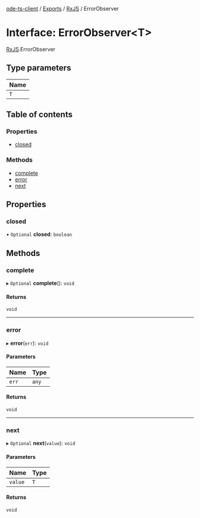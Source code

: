 [ode-ts-client](../README.md) / [Exports](../modules.md) / [RxJS](../modules/RxJS.md) / ErrorObserver

# Interface: ErrorObserver<T\>

[RxJS](../modules/RxJS.md).ErrorObserver

## Type parameters

| Name |
| :------ |
| `T` |

## Table of contents

### Properties

- [closed](RxJS.ErrorObserver.md#closed)

### Methods

- [complete](RxJS.ErrorObserver.md#complete)
- [error](RxJS.ErrorObserver.md#error)
- [next](RxJS.ErrorObserver.md#next)

## Properties

### closed

• `Optional` **closed**: `boolean`

## Methods

### complete

▸ `Optional` **complete**(): `void`

#### Returns

`void`

___

### error

▸ **error**(`err`): `void`

#### Parameters

| Name | Type |
| :------ | :------ |
| `err` | `any` |

#### Returns

`void`

___

### next

▸ `Optional` **next**(`value`): `void`

#### Parameters

| Name | Type |
| :------ | :------ |
| `value` | `T` |

#### Returns

`void`
